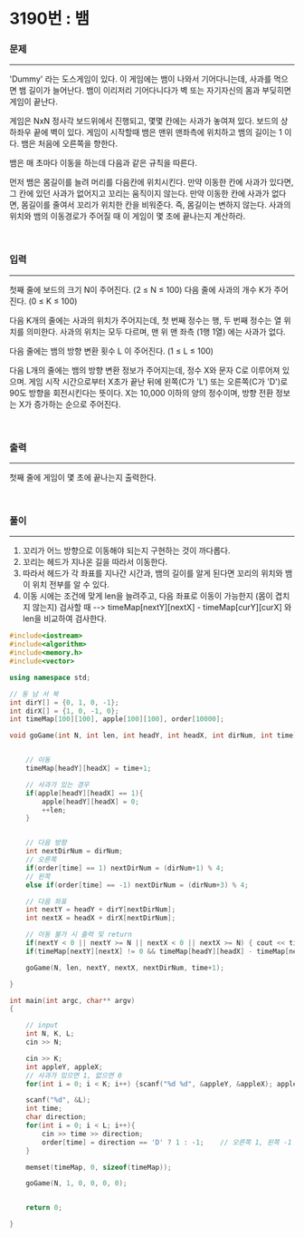 3190번 : 뱀
=============  

### 문제  
***  
'Dummy' 라는 도스게임이 있다. 이 게임에는 뱀이 나와서 기어다니는데, 사과를 먹으면 뱀 길이가 늘어난다. 뱀이 이리저리 기어다니다가 벽 또는 자기자신의 몸과 부딪히면 게임이 끝난다.

게임은 NxN 정사각 보드위에서 진행되고, 몇몇 칸에는 사과가 놓여져 있다. 보드의 상하좌우 끝에 벽이 있다. 게임이 시작할때 뱀은 맨위 맨좌측에 위치하고 뱀의 길이는 1 이다. 뱀은 처음에 오른쪽을 향한다.

뱀은 매 초마다 이동을 하는데 다음과 같은 규칙을 따른다.

먼저 뱀은 몸길이를 늘려 머리를 다음칸에 위치시킨다.
만약 이동한 칸에 사과가 있다면, 그 칸에 있던 사과가 없어지고 꼬리는 움직이지 않는다.
만약 이동한 칸에 사과가 없다면, 몸길이를 줄여서 꼬리가 위치한 칸을 비워준다. 즉, 몸길이는 변하지 않는다.
사과의 위치와 뱀의 이동경로가 주어질 때 이 게임이 몇 초에 끝나는지 계산하라.

<br>

### 입력
***
첫째 줄에 보드의 크기 N이 주어진다. (2 ≤ N ≤ 100) 다음 줄에 사과의 개수 K가 주어진다. (0 ≤ K ≤ 100)

다음 K개의 줄에는 사과의 위치가 주어지는데, 첫 번째 정수는 행, 두 번째 정수는 열 위치를 의미한다. 사과의 위치는 모두 다르며, 맨 위 맨 좌측 (1행 1열) 에는 사과가 없다.

다음 줄에는 뱀의 방향 변환 횟수 L 이 주어진다. (1 ≤ L ≤ 100)

다음 L개의 줄에는 뱀의 방향 변환 정보가 주어지는데,  정수 X와 문자 C로 이루어져 있으며. 게임 시작 시간으로부터 X초가 끝난 뒤에 왼쪽(C가 'L') 또는 오른쪽(C가 'D')로 90도 방향을 회전시킨다는 뜻이다. X는 10,000 이하의 양의 정수이며, 방향 전환 정보는 X가 증가하는 순으로 주어진다.


<br>


### 출력
***
첫째 줄에 게임이 몇 초에 끝나는지 출력한다.

<br>

### 풀이
***

1. 꼬리가 어느 방향으로 이동해야 되는지 구현하는 것이 까다롭다.
2. 꼬리는 헤드가 지나온 길을 따라서 이동한다.
3. 따라서 헤드가 각 좌표를 지나간 시간과, 뱀의 길이를 알게 된다면
꼬리의 위치와 뱀이 위치 전부를 알 수 있다.
4. 이동 시에는 조건에 맞게 len을 늘려주고, 다음 좌표로 이동이 가능한지 (몸이 겹치지 않는지) 검사할 때 --> timeMap[nextY][nextX] - timeMap[curY][curX] 와 len을 비교하여 검사한다. 

```c++
#include<iostream>
#include<algorithm>
#include<memory.h>
#include<vector>

using namespace std;

// 동 남 서 북
int dirY[] = {0, 1, 0, -1};
int dirX[] = {1, 0, -1, 0};
int timeMap[100][100], apple[100][100], order[10000];

void goGame(int N, int len, int headY, int headX, int dirNum, int time){


	// 이동
	timeMap[headY][headX] = time+1;

	// 사과가 있는 경우
	if(apple[headY][headX] == 1){
		apple[headY][headX] = 0;
		++len;
	}


	// 다음 방향
	int nextDirNum = dirNum;
	// 오른쪽
	if(order[time] == 1) nextDirNum = (dirNum+1) % 4;
	// 왼쪽
	else if(order[time] == -1) nextDirNum = (dirNum+3) % 4;

	// 다음 좌표
	int nextY = headY + dirY[nextDirNum];
	int nextX = headX + dirX[nextDirNum];

	// 이동 불가 시 출력 및 return
	if(nextY < 0 || nextY >= N || nextX < 0 || nextX >= N) { cout << time+1; return; }
	if(timeMap[nextY][nextX] != 0 && timeMap[headY][headX] - timeMap[nextY][nextX] <= len - 1){ cout << time+1; return; }

	goGame(N, len, nextY, nextX, nextDirNum, time+1);

}

int main(int argc, char** argv)
{

	// input
	int N, K, L;
	cin >> N;

	cin >> K;
	int appleY, appleX;
	// 사과가 있으면 1, 없으면 0
	for(int i = 0; i < K; i++) {scanf("%d %d", &appleY, &appleX); apple[appleY-1][appleX-1] = 1;}

	scanf("%d", &L);
	int time;
	char direction;
	for(int i = 0; i < L; i++){
		cin >> time >> direction;
		order[time] = direction == 'D' ? 1 : -1;	// 오른쪽 1, 왼쪽 -1
	}

	memset(timeMap, 0, sizeof(timeMap));

	goGame(N, 1, 0, 0, 0, 0);


	return 0;

}
```
